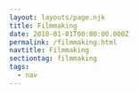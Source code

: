 ```yaml
---
layout: layouts/page.njk
title: Filmmaking
date: 2018-01-01T00:00:00.000Z
permalink: /filmmaking.html
navtitle: Filmmaking
sectiontag: filmmaking
tags:
  - nav
---
```

